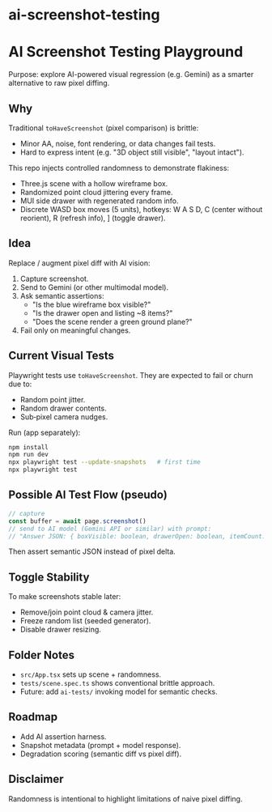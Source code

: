 # ai-screenshot-testing
# AI Screenshot Testing Playground

Purpose: explore AI-powered visual regression (e.g. Gemini) as a smarter alternative to raw pixel diffing.

## Why
Traditional `toHaveScreenshot` (pixel comparison) is brittle:
- Minor AA, noise, font rendering, or data changes fail tests.
- Hard to express intent (e.g. "3D object still visible", "layout intact").

This repo injects controlled randomness to demonstrate flakiness:
- Three.js scene with a hollow wireframe box.
- Randomized point cloud jittering every frame.
- MUI side drawer with regenerated random info.
- Discrete WASD box moves (5 units), hotkeys: W A S D, C (center without reorient), R (refresh info), ] (toggle drawer).

## Idea
Replace / augment pixel diff with AI vision:
1. Capture screenshot.
2. Send to Gemini (or other multimodal model).
3. Ask semantic assertions:
   - "Is the blue wireframe box visible?"
   - "Is the drawer open and listing ~8 items?"
   - "Does the scene render a green ground plane?"
4. Fail only on meaningful changes.

## Current Visual Tests
Playwright tests use `toHaveScreenshot`. They are expected to fail or churn due to:
- Random point jitter.
- Random drawer contents.
- Sub‑pixel camera nudges.

Run (app separately):
```bash
npm install
npm run dev
npx playwright test --update-snapshots   # first time
npx playwright test
```

## Possible AI Test Flow (pseudo)
```ts
// capture
const buffer = await page.screenshot()
// send to AI model (Gemini API or similar) with prompt:
// "Answer JSON: { boxVisible: boolean, drawerOpen: boolean, itemCount: number }"
```
Then assert semantic JSON instead of pixel delta.

## Toggle Stability
To make screenshots stable later:
- Remove/join point cloud & camera jitter.
- Freeze random list (seeded generator).
- Disable drawer resizing.

## Folder Notes
- `src/App.tsx` sets up scene + randomness.
- `tests/scene.spec.ts` shows conventional brittle approach.
- Future: add `ai-tests/` invoking model for semantic checks.

## Roadmap
- Add AI assertion harness.
- Snapshot metadata (prompt + model response).
- Degradation scoring (semantic diff vs pixel diff).

## Disclaimer
Randomness is intentional to highlight limitations of naive pixel diffing.
